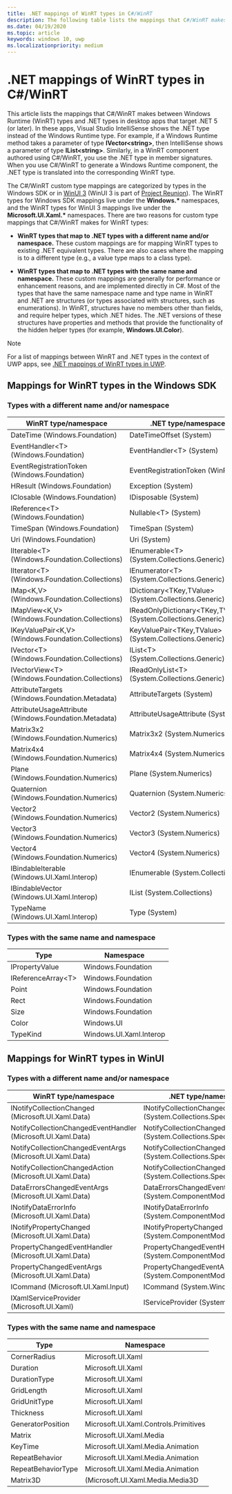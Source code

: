 ```yaml
---
title: .NET mappings of WinRT types in C#/WinRT
description: The following table lists the mappings that C#/WinRT makes between Windows Runtime types and .NET types.
ms.date: 04/19/2020
ms.topic: article
keywords: windows 10, uwp
ms.localizationpriority: medium
---
```


# .NET mappings of WinRT types in C#/WinRT

This article lists the mappings that C#/WinRT makes between Windows Runtime (WinRT) types and .NET types in desktop apps that target .NET 5 (or later). In these apps, Visual Studio IntelliSense shows the .NET type instead of the Windows Runtime type. For example, if a Windows Runtime method takes a parameter of type **IVector&lt;string&gt;**, then IntelliSense shows a parameter of type **IList&lt;string&gt;**. Similarly, in a WinRT component authored using C#/WinRT, you use the .NET type in member signatures. When you use C#/WinRT to generate a Windows Runtime component, the .NET type is translated into the corresponding WinRT type.

The C#/WinRT custom type mappings are categorized by types in the Windows SDK or in [WinUI 3](/windows/apps/winui) (WinUI 3 is part of [Project Reunion](/windows/apps/project-reunion)). The WinRT types for Windows SDK mappings live under the **Windows.\*** namespaces, and the WinRT types for WinUI 3 mappings live under the **Microsoft.UI.Xaml.\*** namespaces. There are two reasons for custom type mappings that C#/WinRT makes for WinRT types:

- **WinRT types that map to .NET types with a different name and/or namespace.** These custom mappings are for mapping WinRT types to existing .NET equivalent types. There are also cases where the mapping is to a different type (e.g., a value type maps to a class type).

- **WinRT types that map to .NET types with the same name and namespace.** These custom mappings are generally for performance or enhancement reasons, and are implemented directly in C#. Most of the types that have the same namespace name and type name in WinRT and .NET are structures (or types associated with structures, such as enumerations). In WinRT, structures have no members other than fields, and require helper types, which .NET hides. The .NET versions of these structures have properties and methods that provide the functionality of the hidden helper types (for example, **Windows.UI.Color**).

> [!NOTE]
> For a list of mappings between WinRT and .NET types in the context of UWP apps, see [.NET mappings of WinRT types in UWP](../winrt-components/net-framework-mappings-of-windows-runtime-types.md).

## Mappings for WinRT types in the Windows SDK

### Types with a different name and/or namespace

| WinRT type/namespace | .NET type/namespace |
|-|-|
| DateTime (Windows.Foundation) | DateTimeOffset (System) |
| EventHandler&lt;T&gt; (Windows.Foundation) | EventHandler&lt;T&gt; (System) |
| EventRegistrationToken (Windows.Foundation) | EventRegistrationToken (WinRT) |
| HResult (Windows.Foundation) | Exception (System) |
| IClosable (Windows.Foundation) | IDisposable (System) |
| IReference&lt;T&gt; (Windows.Foundation) | Nullable&lt;T&gt; (System) |
| TimeSpan (Windows.Foundation) | TimeSpan (System) |
| Uri (Windows.Foundation) | Uri (System) |
| IIterable&lt;T&gt; (Windows.Foundation.Collections) | IEnumerable&lt;T&gt; (System.Collections.Generic) |
| IIterator&lt;T&gt; (Windows.Foundation.Collections) | IEnumerator&lt;T&gt; (System.Collections.Generic) |
| IMap&lt;K,V&gt; (Windows.Foundation.Collections) | IDictionary&lt;TKey,TValue&gt; (System.Collections.Generic) |
| IMapView&lt;K,V&gt; (Windows.Foundation.Collections) | IReadOnlyDictionary&lt;TKey,TValue&gt; (System.Collections.Generic) |
| IKeyValuePair&lt;K,V&gt; (Windows.Foundation.Collections) | KeyValuePair&lt;TKey,TValue&gt; (System.Collections.Generic) |
| IVector&lt;T&gt; (Windows.Foundation.Collections) | IList&lt;T&gt; (System.Collections.Generic) |
| IVectorView&lt;T&gt; (Windows.Foundation.Collections) | IReadOnlyList&lt;T&gt; (System.Collections.Generic) |
| AttributeTargets (Windows.Foundation.Metadata) | AttributeTargets (System) |
| AttributeUsageAttribute (Windows.Foundation.Metadata) | AttributeUsageAttribute (System) |
| Matrix3x2 (Windows.Foundation.Numerics) | Matrix3x2 (System.Numerics) |
| Matrix4x4 (Windows.Foundation.Numerics) | Matrix4x4 (System.Numerics) |
| Plane (Windows.Foundation.Numerics) | Plane (System.Numerics) |
| Quaternion (Windows.Foundation.Numerics) | Quaternion (System.Numerics) |
| Vector2 (Windows.Foundation.Numerics) | Vector2 (System.Numerics) |
| Vector3 (Windows.Foundation.Numerics) | Vector3 (System.Numerics) |
| Vector4 (Windows.Foundation.Numerics) | Vector4 (System.Numerics) |
| IBindableIterable (Windows.UI.Xaml.Interop) | IEnumerable (System.Collections) |
| IBindableVector (Windows.UI.Xaml.Interop) | IList (System.Collections) |
| TypeName (Windows.UI.Xaml.Interop) | Type (System) |

### Types with the same name and namespace

| Type | Namespace |
|-|-|
| IPropertyValue | Windows.Foundation |
| IReferenceArray&lt;T&gt; | Windows.Foundation |
| Point | Windows.Foundation |
| Rect | Windows.Foundation |
| Size | Windows.Foundation |
| Color | Windows.UI |
| TypeKind | Windows.UI.Xaml.Interop |

## Mappings for WinRT types in WinUI

### Types with a different name and/or namespace

| WinRT type/namespace | .NET type/namespace |
|-|-|
| INotifyCollectionChanged (Microsoft.UI.Xaml.Data) | INotifyCollectionChanged (System.Collections.Specialized) | 
| NotifyCollectionChangedEventHandler (Microsoft.UI.Xaml.Data) | NotifyCollectionChangedEventHandler (System.Collections.Specialized) | 
| NotifyCollectionChangedEventArgs (Microsoft.UI.Xaml.Data) | NotifyCollectionChangedEventArgs (System.Collections.Specialized) | 
| NotifyCollectionChangedAction (Microsoft.UI.Xaml.Data) | NotifyCollectionChangedAction (System.Collections.Specialized) | 
| DataErrorsChangedEventArgs (Microsoft.UI.Xaml.Data) | DataErrorsChangedEventArgs (System.ComponentModel) | 
| INotifyDataErrorInfo (Microsoft.UI.Xaml.Data) | INotifyDataErrorInfo (System.ComponentModel) | 
| INotifyPropertyChanged (Microsoft.UI.Xaml.Data) | INotifyPropertyChanged (System.ComponentModel) | 
| PropertyChangedEventHandler (Microsoft.UI.Xaml.Data) | PropertyChangedEventHandler (System.ComponentModel) | 
| PropertyChangedEventArgs (Microsoft.UI.Xaml.Data) | PropertyChangedEventArgs (System.ComponentModel) | 
| ICommand (Microsoft.UI.Xaml.Input) | ICommand (System.Windows.Input) |
| IXamlServiceProvider (Microsoft.UI.Xaml) | IServiceProvider (System) | 

### Types with the same name and namespace

| Type | Namespace |
|-|-|
| CornerRadius | Microsoft.UI.Xaml | 
| Duration | Microsoft.UI.Xaml | 
| DurationType | Microsoft.UI.Xaml | 
| GridLength | Microsoft.UI.Xaml | 
| GridUnitType | Microsoft.UI.Xaml | 
| Thickness | Microsoft.UI.Xaml | 
| GeneratorPosition | Microsoft.UI.Xaml.Controls.Primitives | 
| Matrix | Microsoft.UI.Xaml.Media | 
| KeyTime | Microsoft.UI.Xaml.Media.Animation | 
| RepeatBehavior | Microsoft.UI.Xaml.Media.Animation | 
| RepeatBehaviorType | Microsoft.UI.Xaml.Media.Animation | 
| Matrix3D |(Microsoft.UI.Xaml.Media.Media3D | 
